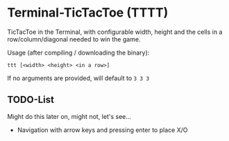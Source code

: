 # Terminal-TicTacToe (TTTT)
TicTacToe in the Terminal, with configurable width, height and the cells in a row/column/diagonal needed to win the game.

Usage (after compiling / downloading the binary):
```
ttt [<width> <height> <in a row>]
```
If no arguments are provided, will default to `3 3 3`

## TODO-List
Might do this later on, might not, let's see...
- Navigation with arrow keys and pressing enter to place X/O